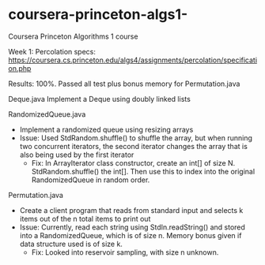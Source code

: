 # coursera-princeton-algs1-
Coursera Princeton Algorithms 1 course

Week 1:
Percolation specs: https://coursera.cs.princeton.edu/algs4/assignments/percolation/specification.php

Results:
100%. Passed all test plus bonus memory for Permutation.java

Deque.java
Implement a Deque using doubly linked lists

RandomizedQueue.java
- Implement a randomized queue using resizing arrays
- Issue: Used StdRandom.shuffle() to shuffle the array, but when running two concurrent iterators, the second iterator changes the array that is also being used by the first iterator
	- Fix: In ArrayIterator class constructor, create an int[] of size N. StdRandom.shuffle() the int[]. Then use this to index into the original RandomizedQueue in random order.

Permutation.java
- Create a client program that reads from standard input and selects k items out of the n total items to print out
- Issue: Currently, read each string using StdIn.readString() and stored into a RandomizedQueue, which is of size n. Memory bonus given if data structure used is of size k.
	- Fix: Looked into reservoir sampling, with size n unknown.
